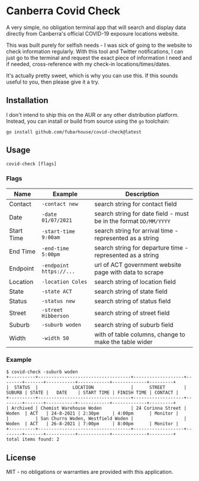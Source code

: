 # Canberra Covid Check

A very simple, no obligation terminal app that will search and display data
directly from Canberra's official COVID-19 exposure locations website.

This was built purely for selfish needs - I was sick of going to the website
to check information regularly. With this tool and Twitter notifications, I
can just go to the terminal and request the exact piece of information I need
and if needed, cross-reference with my check-in locations/times/dates.

It's actually pretty sweet, which is why you can use this. If this sounds 
useful to you, then please give it a try.

## Installation

I don't intend to ship this on the AUR or any other distribution platform. 
Instead, you can install or build from source using the `go` toolchain:
```shell
go install github.com/fubarhouse/covid-check@latest
```

## Usage

```shell
covid-check [flags]
```

### Flags

| Name       | Example                  | Description |
|------------|--------------------------|---------|
| Contact    | `-contact new`           | search string for contact field                                   |
| Date       | `-date 01/07/2021`       | search string for date field - must be in the format `DD/MM/YYYY` |
| Start Time | `-start-time 9:00am`     | search string for arrival time - represented as a string          |
| End Time   | `-end-time 5:00pm`       | search string for departure time - represented as a string        |
| Endpoint   | `-endpoint https://...`  | url of ACT government website page with data to scrape       |
| Location   | `-location Coles`        | search string of location field                                   |
| State      | `-state ACT`             | search string of state field                                      |
| Status     | `-status new`            | search string of status field                                     |
| Street     | `-street Hibberson`      | search string of street field                                     |
| Suburb     | `-suburb woden`          | search string of suburb field                                     |
| Width      | `-width 50`              | with of table columns, change to make the table wider             |

### Example

```shell
$ covid-check -suburb woden
+----------+-----------------------------------+-------------------+--------+-------+-----------+------------+-------------+---------+
|  STATUS  |             LOCATION              |      STREET       | SUBURB | STATE |   DATE    | START TIME | FINISH TIME | CONTACT |
+----------+-----------------------------------+-------------------+--------+-------+-----------+------------+-------------+---------+
| Archived | Chemist Warehouse Woden           | 24 Corinna Street | Woden  | ACT   | 24-8-2021 | 2:30pm     | 4:00pm      | Monitor |
|          | San Churro Woden, Westfield Woden |                   | Woden  | ACT   | 26-8-2021 | 7:00pm     | 8:00pm      | Monitor |
+----------+-----------------------------------+-------------------+--------+-------+-----------+------------+-------------+---------+
total items found: 2
```


## License

MIT - no obligations or warranties are provided with this application.